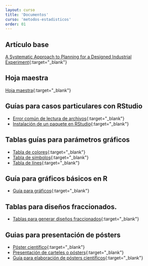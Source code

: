 ```yaml
---
layout: curso
title: 'Documentos'
curso: 'metodos-estadisticos'
order: 01
---
```


## Artículo base

[A Systematic Approach to Planning for a Designed Industrial Experiment](/metodos-estadisticos/docs/ASystematicApproachtoPlanningforaDesignedIndustrualExperiment.pdf){:target="_blank"}

## Hoja maestra

[Hoja maestra](/metodos-estadisticos/docs/HojaMaestra.pdf){:target="_blank"}

## Guías para casos particulares con RStudio

- [Error común de lectura de archivos](/metodos-estadisticos/docs/ErrorComun.pdf){:target="_blank"}
- [Instalación de un paquete en RStudio](/metodos-estadisticos/docs/instalapaquete.pdf){:target="_blank"}

## Tablas guías para parámetros gráficos

- [Tabla de colores](/metodos-estadisticos/docs/ColorChart.pdf){:target="_blank"}
- [Tabla de símbolos](/metodos-estadisticos/docs/points.png){:target="_blank"}
- [Tabla de línes](/metodos-estadisticos/docs/lines.png){:target="_blank"}

## Guía para gráficos básicos en R

- [Guía para gráficos](/metodos-estadisticos/docs/grafi3.pdf){:target="_blank"}

## Tablas para diseños fraccionados.

- [Tablas para generar diseños fraccionados](/metodos-estadisticos/docs/tablas_fraccionados.pdf){:target="_blank"}

## Guias para presentación de pósters

- [Póster científico](/metodos-estadisticos/docs/DocumentoPrincipalEGuardiola_poster_cientifico.pdf){:target="_blank"}
- [Presentación de carteles o pósters](/metodos-estadisticos/docs/mgi20400.pdf){:target="_blank"}
- [Guía para elaboración de pósters científicos](/metodos-estadisticos/docs/poster-1209925152397079-9.pdf){:target="_blank"}


